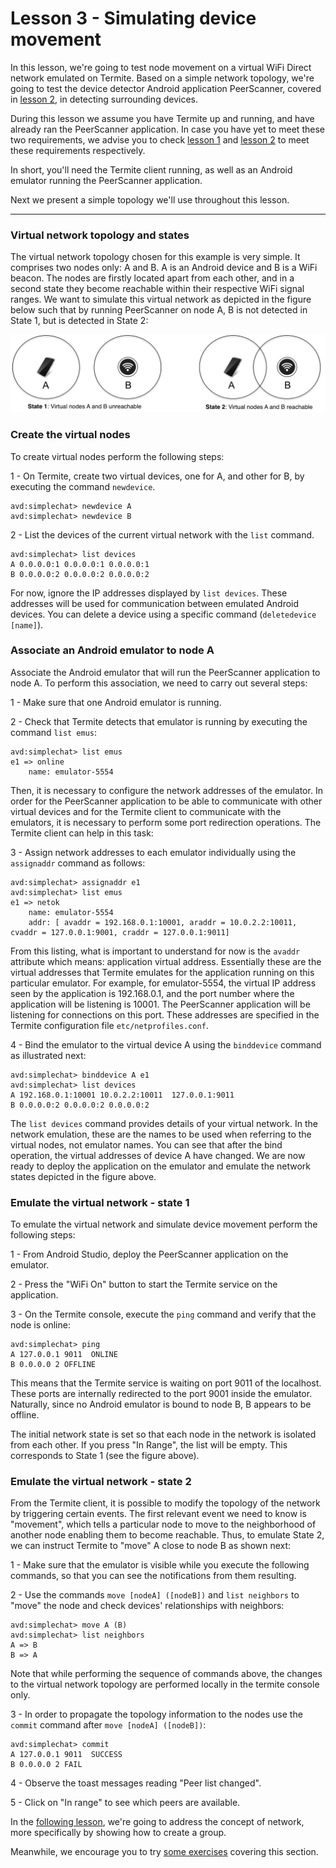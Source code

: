 # Lesson 3 - Simulating device movement
In this lesson, we're going to test node movement on a virtual WiFi Direct network emulated on Termite.
Based on a simple network topology, we're going to test the device detector Android application PeerScanner, covered in [lesson 2](Device-Detection.html), in detecting surrounding devices.

During this lesson we assume you have Termite up and running, and have already ran the PeerScanner application.
In case you have yet to meet these two requirements, we advise you to check [lesson 1](Termite-Configuration.html) and [lesson 2](Device-Detection.html) to meet these requirements respectively.

In short, you'll need the Termite client running, as well as an Android emulator running the PeerScanner application.

Next we present a simple topology we'll use throughout this lesson.

***

### Virtual network topology and states
The virtual network topology chosen for this example is very simple. It comprises two nodes only: A and B. A is an Android device and B is a WiFi beacon. The nodes are firstly located apart from each other, and in a second state they become reachable within their respective WiFi signal ranges. We want to simulate this virtual network as depicted in the figure below such that by running PeerScanner on node A, B is not detected in State 1, but is detected in State 2:

![](../wiki-images/two-node-net.png?raw=true)

### Create the virtual nodes
To create virtual nodes perform the following steps:

1 - On Termite, create two virtual devices, one for A, and other for B, by executing the command `newdevice`.

```
avd:simplechat> newdevice A
avd:simplechat> newdevice B
```

2 - List the devices of the current virtual network with the `list` command.

```
avd:simplechat> list devices
A 0.0.0.0:1 0.0.0.0:1 0.0.0.0:1
B 0.0.0.0:2 0.0.0.0:2 0.0.0.0:2
```

For now, ignore the IP addresses displayed by `list devices`. These addresses will be used for communication between emulated Android devices. You can delete a device using a specific command (`deletedevice [name]`).

### Associate an Android emulator to node A
Associate the Android emulator that will run the PeerScanner application to node A. To perform this association, we need to carry out several steps:

1 - Make sure that one Android emulator is running.

2 - Check that Termite detects that emulator is running by executing the command `list emus`:

```
avd:simplechat> list emus
e1 => online
    name: emulator-5554
```

Then, it is necessary to configure the network addresses of the emulator. In order for the PeerScanner application to be able to communicate with other virtual devices and for the Termite client to communicate with the emulators, it is necessary to perform some port redirection operations. The Termite client can help in this task:

3 - Assign network addresses to each emulator individually using the `assignaddr` command as follows:

```
avd:simplechat> assignaddr e1
avd:simplechat> list emus
e1 => netok
    name: emulator-5554
    addr: [ avaddr = 192.168.0.1:10001, araddr = 10.0.2.2:10011, cvaddr = 127.0.0.1:9001, craddr = 127.0.0.1:9011]
```

From this listing, what is important to understand for now is the `avaddr` attribute which means: application virtual address. Essentially these are the virtual addresses that Termite emulates for the application running on this particular emulator. For example, for emulator-5554, the virtual IP address seen by the application is 192.168.0.1, and the port number where the application will be listening is 10001. The PeerScanner application will be listening for connections on this port. These addresses are specified in the Termite configuration file `etc/netprofiles.conf`.

4 - Bind the emulator to the virtual device A using the `binddevice` command as illustrated next:

```
avd:simplechat> binddevice A e1
avd:simplechat> list devices
A 192.168.0.1:10001 10.0.2.2:10011  127.0.0.1:9011
B 0.0.0.0:2 0.0.0.0:2 0.0.0.0:2
```

The `list devices` command provides details of your virtual network. In the network emulation, these are the names to be used when referring to the virtual nodes, not emulator names. You can see that after the bind operation, the virtual addresses of device A have changed. We are now ready to deploy the application on the emulator and emulate the network states depicted in the figure above.

### Emulate the virtual network - state 1
To emulate the virtual network and simulate device movement perform the following steps:

1 - From Android Studio, deploy the PeerScanner application on the emulator.

2 - Press the "WiFi On" button to start the Termite service on the application.

3 - On the Termite console, execute the `ping` command and verify that the node is online:

```
avd:simplechat> ping
A 127.0.0.1 9011  ONLINE
B 0.0.0.0 2 OFFLINE
```

This means that the Termite service is waiting on port 9011 of the localhost. These ports are internally redirected to the port 9001 inside the emulator. Naturally, since no Android emulator is bound to node B, B appears to be offline.

The initial network state is set so that each node in the network is isolated from each other. If you press "In Range", the list will be empty. This corresponds to State 1 (see the figure above).

### Emulate the virtual network - state 2
From the Termite client, it is possible to modify the topology of the network by triggering certain events. The first relevant event we need to know is "movement", which tells a particular node to move to the neighborhood of another node enabling them to become reachable. Thus, to emulate State 2, we can instruct Termite to "move" A close to node B as shown next:

1 - Make sure that the emulator is visible while you execute the following commands, so that you can see the notifications from them resulting.

2 - Use the commands `move [nodeA] ([nodeB])` and `list neighbors` to "move" the node and check devices' relationships with neighbors:

```
avd:simplechat> move A (B)
avd:simplechat> list neighbors
A => B
B => A
```

Note that while performing the sequence of commands above, the changes to the virtual network topology are performed locally in the termite console only. 

3 - In order to propagate the topology information to the nodes use the `commit` command after `move [nodeA] ([nodeB])`:

```
avd:simplechat> commit
A 127.0.0.1 9011  SUCCESS
B 0.0.0.0 2 FAIL
```

4 - Observe the toast messages reading "Peer list changed".

5 - Click on "In range" to see which peers are available.

In the [following lesson](WiFi-Groups-&-Messages.html), we're going to address the concept of network, more specifically by showing how to create a group.

Meanwhile, we encourage you to try [some exercises](DIY.html#movement-simulation-exercises) covering this section.


